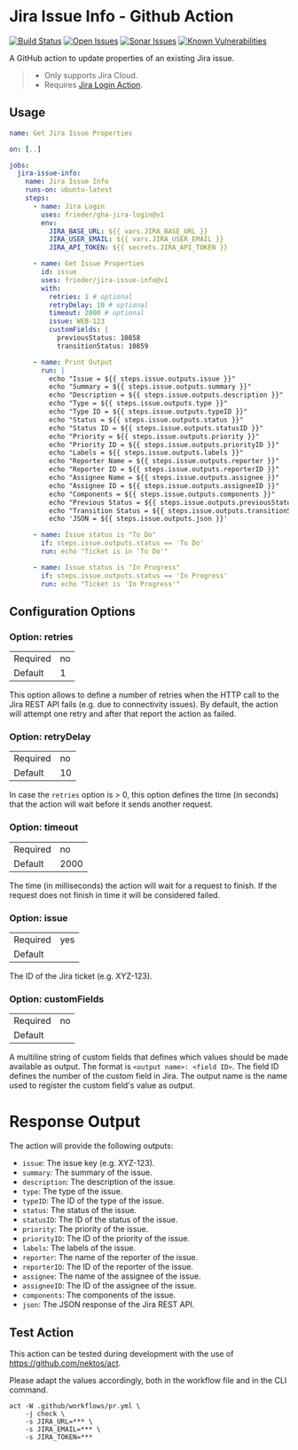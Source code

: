 # Jira Issue Info - Github Action

[![Build Status](https://img.shields.io/github/actions/workflow/status/frieder/jira-issue-info/pr.yml?label=Build%20Status)](https://github.com/frieder/jira-issue-info/actions/workflows/pr.yml)
[![Open Issues](https://img.shields.io/github/issues-raw/frieder/jira-issue-info?label=Open%20Issues)](https://github.com/frieder/jira-issue-info/issues?q=is%3Aopen+is%3Aissue)
[![Sonar Issues](https://img.shields.io/sonar/violations/frieder_jira-issue-info/main?format=long&server=https%3A%2F%2Fsonarcloud.io&label=Sonar%20Violations)](https://sonarcloud.io/project/overview?id=frieder_jira-issue-info)
[![Known Vulnerabilities](https://snyk.io/test/github/frieder/jira-issue-info/badge.svg)](https://snyk.io/test/github/frieder/jira-issue-info)

A GitHub action to update properties of an existing Jira issue.

> -   Only supports Jira Cloud.
> -   Requires [Jira Login Action](https://github.com/marketplace/actions/atlassian-jira-login).

## Usage

```yaml
name: Get Jira Issue Properties

on: [..]

jobs:
  jira-issue-info:
    name: Jira Issue Info
    runs-on: ubuntu-latest
    steps:
      - name: Jira Login
        uses: frieder/gha-jira-login@v1
        env:
          JIRA_BASE_URL: ${{ vars.JIRA_BASE_URL }}
          JIRA_USER_EMAIL: ${{ vars.JIRA_USER_EMAIL }}
          JIRA_API_TOKEN: ${{ secrets.JIRA_API_TOKEN }}

      - name: Get Issue Properties
        id: issue
        uses: frieder/jira-issue-info@v1
        with:
          retries: 1 # optional
          retryDelay: 10 # optional
          timeout: 2000 # optional
          issue: WEB-123
          customFields: |
            previousStatus: 10858
            transitionStatus: 10859

      - name: Print Output
        run: |
          echo "Issue = ${{ steps.issue.outputs.issue }}"
          echo "Summary = ${{ steps.issue.outputs.summary }}"
          echo "Description = ${{ steps.issue.outputs.description }}"
          echo "Type = ${{ steps.issue.outputs.type }}"
          echo "Type ID = ${{ steps.issue.outputs.typeID }}"
          echo "Status = ${{ steps.issue.outputs.status }}"
          echo "Status ID = ${{ steps.issue.outputs.statusID }}"
          echo "Priority = ${{ steps.issue.outputs.priority }}"
          echo "Priority ID = ${{ steps.issue.outputs.priorityID }}"
          echo "Labels = ${{ steps.issue.outputs.labels }}"
          echo "Reporter Name = ${{ steps.issue.outputs.reporter }}"
          echo "Reporter ID = ${{ steps.issue.outputs.reporterID }}"
          echo "Assignee Name = ${{ steps.issue.outputs.assignee }}"
          echo "Assignee ID = ${{ steps.issue.outputs.assigneeID }}"
          echo "Components = ${{ steps.issue.outputs.components }}"
          echo "Previous Status = ${{ steps.issue.outputs.previousStatus }}"
          echo "Transition Status = ${{ steps.issue.outputs.transitionStatus }}"
          echo 'JSON = ${{ steps.issue.outputs.json }}'

      - name: Issue status is "To Do"
        if: steps.issue.outputs.status == 'To Do'
        run: echo "Ticket is in 'To Do'"

      - name: Issue status is "In Progress"
        if: steps.issue.outputs.status == 'In Progress'
        run: echo "Ticket is 'In Progress'"
```

## Configuration Options

### Option: retries

|          |     |
| :------- | :-- |
| Required | no  |
| Default  | 1   |

This option allows to define a number of retries when the HTTP call to the Jira REST API fails (e.g. due to
connectivity issues). By default, the action will attempt one retry and after that report the action as failed.

### Option: retryDelay

|          |     |
| :------- | :-- |
| Required | no  |
| Default  | 10  |

In case the `retries` option is > 0, this option defines the time (in seconds) that the action will wait
before it sends another request.

### Option: timeout

|          |      |
| :------- | :--- |
| Required | no   |
| Default  | 2000 |

The time (in milliseconds) the action will wait for a request to finish. If the request does not finish in
time it will be considered failed.

### Option: issue

|          |     |
| :------- | :-- |
| Required | yes |
| Default  |     |

The ID of the Jira ticket (e.g. XYZ-123).

### Option: customFields

|          |    |
| :------- |:---|
| Required | no |
| Default  |    |

A multiline string of custom fields that defines which values should be made available as output.
The format is `<output name>: <field ID>`. The field ID defines the number of the custom field 
in Jira. The output name is the name used to register the custom field's value as output.

# Response Output

The action will provide the following outputs:

- `issue`: The issue key (e.g. XYZ-123).
- `summary`: The summary of the issue.
- `description`: The description of the issue.
- `type`: The type of the issue.
- `typeID`: The ID of the type of the issue.
- `status`: The status of the issue.
- `statusID`: The ID of the status of the issue.
- `priority`: The priority of the issue.
- `priorityID`: The ID of the priority of the issue.
- `labels`: The labels of the issue.
- `reporter`: The name of the reporter of the issue.
- `reporterID`: The ID of the reporter of the issue.
- `assignee`: The name of the assignee of the issue.
- `assigneeID`: The ID of the assignee of the issue.
- `components`: The components of the issue.
- `json`: The JSON response of the Jira REST API.

## Test Action

This action can be tested during development with the use of https://github.com/nektos/act.

Please adapt the values accordingly, both in the workflow file and in the CLI command.

```
act -W .github/workflows/pr.yml \
    -j check \
    -s JIRA_URL=*** \
    -s JIRA_EMAIL=*** \
    -s JIRA_TOKEN=***
```
